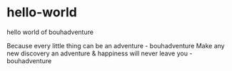 # hello-world
hello world of bouhadventure

Because every little thing can be an adventure - bouhadventure
Make any new discovery an adventure & happiness will never leave you - bouhadventure
